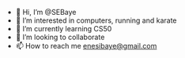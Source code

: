 - 👋 Hi, I’m @SEBaye
- 👀 I’m interested in computers, running and karate
- 🌱 I’m currently learning CS50
- 💞️ I’m looking to collaborate
- 📫 How to reach me enesibaye@gmail.com

<!---
SEBaye/SEBaye is a ✨ special ✨ repository because its `README.md` (this file) appears on your GitHub profile.
You can click the Preview link to take a look at your changes.
--->
